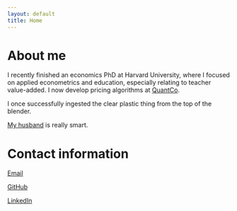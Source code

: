 ```yaml
---
layout: default
title: Home
---
```


# About me
I recently finished an economics PhD at Harvard University, where I focused on applied econometrics and education, especially relating to teacher value-added.
I now develop pricing algorithms at [QuantCo](http://quantco.com).

I once successfully ingested the clear plastic thing from the top of the blender.

[My husband](http://tbenthompson.com) is really smart.

# Contact information
<a href="mailto:elizabeth.santorella@gmail.com">Email</a>


[GitHub](http://github.com/esantorella)

[LinkedIn](https://www.linkedin.com/in/elizabeth-santorella-699a9684)
